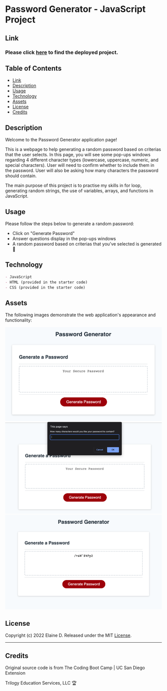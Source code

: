 # Password Generator - JavaScript Project

## Link 

### Please click [here](https://qd9069.github.io/password-generator-js-project/) to find the deployed project.

## Table of Contents

- [Link](#link)
- [Description](#description)
- [Usage](#usage)
- [Technology](#technology)
- [Assets](#assets)
- [License](#license)
- [Credits](#credits)


## Description

Welcome to the Password Generator application page!

This is a webpage to help generating a random password based on criterias that the user selects. In this page, you will see some pop-ups windows regarding 4 different character types (lowercase, uppercase, numeric, and special characters). User will need to confirm whether to include them in the password. User will also be asking how many characters the password should contain.

The main purpose of this project is to practise my skills in for loop, generating random strings, the use of variables, arrays, and functions in JavaScript.


## Usage
Please follow the steps below to generate a random password:
- Click on "Generate Password"
- Answer questions display in the pop-ups windows
- A random password based on criterias that you’ve selected is generated 🎉


## Technology

```md
- JavaScript
- HTML (provided in the starter code)
- CSS (provided in the starter code)
```

## Assets

The following images demonstrate the web application's appearance and functionality:

![image for password generator](assets/images/password-generator-blank.png)
![image for password generator with prompt window](assets/images/password-generator-window.png)
![image for password generator with password](assets/images/password-generator-result.png)

## License
Copyright (c) 2022 Elaine D. Released under the MIT [License](./LICENSE).

---
## Credits
Original source code is from The Coding Boot Camp | UC San Diego Extension

Trilogy Education Services, LLC 🏆 

